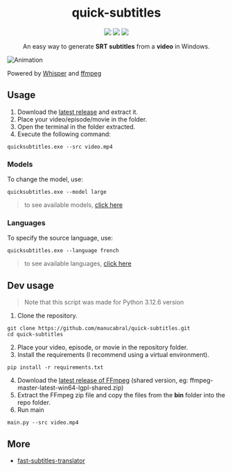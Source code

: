 <h1 align="center">quick-subtitles</h1>


<div align="center">
      <img src="https://img.shields.io/badge/python-3.12.7-blue" />
      <img src="https://img.shields.io/github/downloads/manucabral/quick-subtitles/total" />
      <img src="https://img.shields.io/github/license/manucabral/quick-subtitles" />
</div>

<p align="center">
An easy way to generate <b>SRT subtitles</b> from a <b>video</b> in Windows.
</p>

![Animation](https://github.com/user-attachments/assets/f19de1ee-11d9-4bbd-b0ca-54a083b66d60)

Powered by [Whisper](https://github.com/openai/whisper) and [ffmpeg](https://ffmpeg.org/)

## Usage
1. Download the [latest release](https://github.com/manucabral/quick-subtitles/releases) and extract it.
2. Place your video/episode/movie in the folder.
3. Open the terminal in the folder extracted.
4. Execute the following command:
```
quicksubtitles.exe --src video.mp4
```


### Models
To change the model, use:
```
quicksubtitles.exe --model large
```
> to see available models, [click here](https://github.com/openai/whisper?tab=readme-ov-file#available-models-and-languages)

### Languages
To specify the source language, use:
```
quicksubtitles.exe --language french
```
> to see available languages, [click here](https://github.com/openai/whisper/blob/423492dda7806206abe56bdfe427c1096473a020/whisper/tokenizer.py#L10)

## Dev usage
> Note that this script was made for Python 3.12.6 version
1. Clone the repository.
```
git clone https://github.com/manucabral/quick-subtitles.git
cd quick-subtitles
```
2. Place your video, episode, or movie in the repository folder.
3. Install the requirements (I recommend using a virtual environment).
```
pip install -r requirements.txt
```
4. Download the [latest release of FFmpeg](https://github.com/BtbN/FFmpeg-Builds/releases/tag/latest) (shared version, eg: ffmpeg-master-latest-win64-lgpl-shared.zip)
5. Extract the FFmpeg zip file and copy the files from the **bin** folder into the repo folder.
7. Run main
```
main.py --src video.mp4
```

## More
- [fast-subtitles-translator](https://github.com/manucabral/fast-subtitles-translator)
